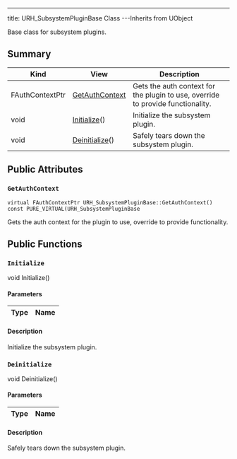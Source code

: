 ---
title: URH_SubsystemPluginBase Class
---Inherits from UObject

Base class for subsystem plugins.

## Summary
| Kind | View | Description |
|------|------|-------------|
|FAuthContextPtr|[GetAuthContext](/unreal-plugins/all/classurh__subsystempluginbase/#classURH__SubsystemPluginBase_1a29f5a8a69c5fe311c16ce529baebcbbe)|Gets the auth context for the plugin to use, override to provide functionality.|
|void|[Initialize](/unreal-plugins/all/classurh__subsystempluginbase/#classURH__SubsystemPluginBase_1a4b880c273e8ef942f0c640c7df6e8a79)()|Initialize the subsystem plugin.|
|void|[Deinitialize](/unreal-plugins/all/classurh__subsystempluginbase/#classURH__SubsystemPluginBase_1a0cc2784f9201bcf69a7f12ff9cb8de12)()|Safely tears down the subsystem plugin.|
## Public Attributes



### `GetAuthContext` <a id="classURH__SubsystemPluginBase_1a29f5a8a69c5fe311c16ce529baebcbbe"></a>

`virtual FAuthContextPtr URH_SubsystemPluginBase::GetAuthContext() const PURE_VIRTUAL(URH_SubsystemPluginBase`

Gets the auth context for the plugin to use, override to provide functionality.





## Public Functions



### `Initialize` <a id="classURH__SubsystemPluginBase_1a4b880c273e8ef942f0c640c7df6e8a79"></a>

void Initialize()

#### Parameters

| Type | Name |
|------|------|

#### Description

Initialize the subsystem plugin.




### `Deinitialize` <a id="classURH__SubsystemPluginBase_1a0cc2784f9201bcf69a7f12ff9cb8de12"></a>

void Deinitialize()

#### Parameters

| Type | Name |
|------|------|

#### Description

Safely tears down the subsystem plugin.





